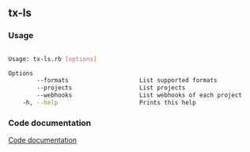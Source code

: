 ## tx-ls

### Usage

```bash

Usage: tx-ls.rb [options]

Options
        --formats                    List supported formats
        --projects                   List projects
        --webhooks                   List webhooks of each project
    -h, --help                       Prints this help

```

### Code documentation

[Code documentation](https://ehom.github.io/tx-ls/docs/)
